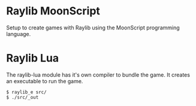 # Raylib MoonScript

Setup to create games with Raylib using the MoonScript programming language.

# Raylib Lua

The raylib-lua module has it's own compiler to bundle the game. It creates an executable to run the game.

    $ raylib_e src/
    $ ./src/_out